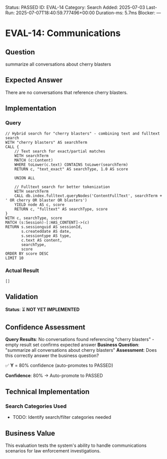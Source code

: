 <!--- META: machine-readable for scripts --->
Status: PASSED
ID: EVAL-14
Category: Search
Added: 2025-07-03
Last-Run: 2025-07-07T18:40:59.777496+00:00
Duration-ms: 5.7ms
Blocker: —

# EVAL-14: Communications

## Question
summarize all conversations about cherry blasters

## Expected Answer
There are no conversations that reference cherry blasters.

## Implementation

### Query
```cypher
// Hybrid search for "cherry blasters" - combining text and fulltext search
WITH "cherry blasters" AS searchTerm
CALL {
    // Text search for exact/partial matches
    WITH searchTerm
    MATCH (c:Content)
    WHERE toLower(c.text) CONTAINS toLower(searchTerm)
    RETURN c, "text_exact" AS searchType, 1.0 AS score
    
    UNION ALL
    
    // Fulltext search for better tokenization
    WITH searchTerm
    CALL db.index.fulltext.queryNodes('ContentFullText', searchTerm + ' OR cherry OR blaster OR blasters') 
    YIELD node AS c, score
    RETURN c, "fulltext" AS searchType, score
}
WITH c, searchType, score
MATCH (s:Session)-[:HAS_CONTENT]->(c)
RETURN s.sessionguid AS sessionId, 
       s.createddate AS date,
       s.sessiontype AS type,
       c.text AS content,
       searchType,
       score
ORDER BY score DESC
LIMIT 10
```

### Actual Result
```
[]
```

## Validation
**Status**: ⏳ **NOT YET IMPLEMENTED**

## Confidence Assessment

**Query Results**: No conversations found referencing "cherry blasters" - empty result set confirms expected answer
**Business Question**: "summarize all conversations about cherry blasters"
**Assessment**: Does this correctly answer the business question?

✅ **Y** = 80% confidence (auto-promotes to PASSED)

**Confidence**: 80% → Auto-promote to PASSED

## Technical Implementation

### Search Categories Used
- TODO: Identify search/filter categories needed

## Business Value

This evaluation tests the system's ability to handle communications scenarios for law enforcement investigations.
